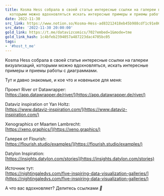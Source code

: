 ```yaml
---
title: Kosma Hess собрала в своей статье интересные ссылки на галереи визуализаций
  которыми можно вдохновляться искать интересные примеры и приемы работы с д
date: 2022-11-30
src_link: https://www.notion.so/Kosma-Hess-ad83212418eb45b988cdf1c91e8610f1
src_date: '2022-11-30 20:00:00'
gold_link: https://t.me/datavizcomics/702?embed=1&mode=tme
gold_link_hash: 1c4bfeb2394057a487223dac4705bc05
tags:
- '#host_t_me'
---
```


Kosma Hess собрала в своей статье интересные ссылки на галереи визуализаций, которыми можно вдохновляться, искать интересные примеры и приемы работы с диаграммами.  
  
Тут и давно знакомые, и кое что и новенькое для меня:  
  
Проект River от Datawrapper:  
[https://app.datawrapper.de/river/](https://app.datawrapper.de/river/)  
  
Dataviz inspiration от Yan Holtz:  
[https://www.dataviz-inspiration.com/](https://www.dataviz-inspiration.com/)  
  
Xenographics от Maarten Lambrecht:  
[https://xeno.graphics/](https://xeno.graphics/)  
  
Галерея от Flourish:  
[https://flourish.studio/examples/](https://flourish.studio/examples/)  
  
Datylon Inspiration:  
[https://insights.datylon.com/stories](https://insights.datylon.com/stories)  
  
Источник тут:  
[https://nightingaledvs.com/five-inspiring-data-visualization-galleries/](https://nightingaledvs.com/five-inspiring-data-visualization-galleries/)  
  
А что вас вдохновляет? Делитесь ссылками ***🤗***